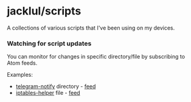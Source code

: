 # jacklul/scripts

A collections of various scripts that I've been using on my devices.

### Watching for script updates

You can monitor for changes in specific directory/file by subscribing to Atom feeds.

Examples:

- [telegram-notify](/telegram-notify) directory - [feed](https://github.com/jacklul/scripts/commits/main/telegram-notify.atom)
- [iptables-helper](/wireguard/iptables-helper.sh) file - [feed](https://github.com/jacklul/scripts/commits/main/wireguard/iptables-helper.sh.atom)
